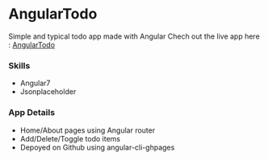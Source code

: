 # AngularTodo
Simple and typical todo app made with Angular
Chech out the live app here : [AngularTodo](https://sdymj84.github.io/todo-proto.angular/)

### Skills
- Angular7
- Jsonplaceholder

### App Details
- Home/About pages using Angular router
- Add/Delete/Toggle todo items
- Depoyed on Github using angular-cli-ghpages
